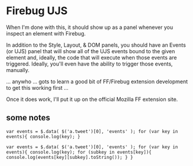 Firebug UJS
===========

When I'm done with this, it should show up as a panel whenever you inspect an element with Firebug.

In addition to the Style, Layout, & DOM panels, you should have an Events (or UJS) panel that will 
show all of the UJS events bound to the given element and, ideally, the code that will execute when 
those events are triggered.  Ideally, you'll even have the ability to trigger those events, manually.

... anywho ... gots to learn a good bit of FF/Firebug extension development to get this working first ...

Once it does work, I'll put it up on the official Mozilla FF extension site.


some notes
----------

    var events = $.data( $('a.tweet')[0], 'events' ); for (var key in events){ console.log(key); }

    var events = $.data( $('a.tweet')[0], 'events' ); for (var key in events){ console.log(key); for (subkey in events[key]){ console.log(events[key][subkey].toString()); } }
